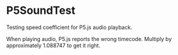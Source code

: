 # P5SoundTest

Testing speed coefficient for P5.js audio playback.

When playing audio, P5.js reports the wrong timecode. Multiply by approximately 1.088747 to get it right.
